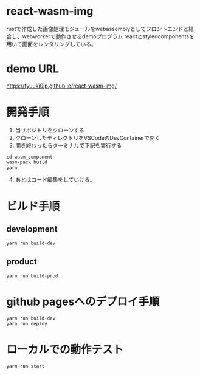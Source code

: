 # react-wasm-img

rustで作成した画像処理モジュールをwebassemblyとしてフロントエンドと結合し、webworkerで動作させるdemoプログラム
reactとstyledcomponentsを用いて画面をレンダリングしている。

# demo URL
https://fyuuki0jp.github.io/react-wasm-img/

# 開発手順
1. 当リポジトリをクローンする
2. クローンしたディレクトリをVSCodeのDevContainerで開く
3. 開き終わったらターミナルで下記を実行する
```
cd wasm_component
wasm-pack build
yarn
```
4. あとはコード編集をしていける。

# ビルド手順
## development
```
yarn run build-dev
```
## product
```
yarn run build-prod
```
# github pagesへのデプロイ手順
```
yarn run build-dev
yarn run deploy
```
# ローカルでの動作テスト
```
yarn run start
```

